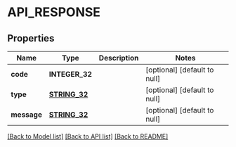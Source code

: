 # API_RESPONSE

## Properties
Name | Type | Description | Notes
------------ | ------------- | ------------- | -------------
**code** | **INTEGER_32** |  | [optional] [default to null]
**type** | [**STRING_32**](STRING_32.md) |  | [optional] [default to null]
**message** | [**STRING_32**](STRING_32.md) |  | [optional] [default to null]

[[Back to Model list]](../README.md#documentation-for-models) [[Back to API list]](../README.md#documentation-for-api-endpoints) [[Back to README]](../README.md)


